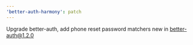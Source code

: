 ```yaml
---
'better-auth-harmony': patch
---
```


Upgrade better-auth, add phone reset password matchers new in better-auth@1.2.0
